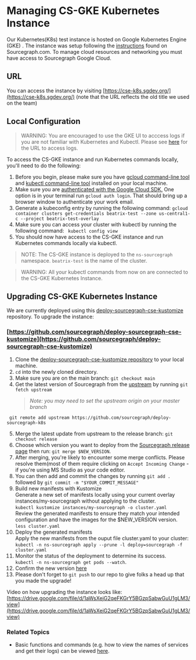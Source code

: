 # Managing CS-GKE Kubernetes Instance

Our Kubernetes(K8s) test instance is hosted on Google Kubernetes Engine (GKE) .
The instance was setup following the [instructions](https://docs.sourcegraph.com/admin/install/kubernetes) found on Sourcegraph.com.
To manage cloud resources and networking you must have access to Sourcegraph Google Cloud.

## URL

You can access the instance by visiting [https://cse-k8s.sgdev.org/](https://cse-k8s.sgdev.org/) (note that the URL reflects the old title we used on the team)

## Local Configuration

> WARNING: You are encouraged to use the GKE UI to acccess logs if you are not familiar with Kubernetes and Kubectl. Please see [here](https://sourcegraph.slack.com/archives/C01JR51JR5J/p1627511709407000?thread_ts=1627470003.341600&cid=C01JR51JR5J) for the URL to access logs.

To access the CS-GKE instance and run Kubernetes commands locally, you'll need to do the following:

1. Before you begin, please make sure you have [gcloud command-line tool](https://cloud.google.com/sdk/gcloud) and [kubectl command-line tool](https://kubernetes.io/docs/reference/kubectl/overview/) installed on your local machine.
2. Make sure you are [authenticated with the Google Cloud SDK.](https://cloud.google.com/sdk/gcloud/reference/auth/login?hl=en) One option is in your terminal run `gcloud auth login`. That should bring up a browser window to authenticate your work email.
3. Generate a kubeconfig entry by running the following command: `gcloud container clusters get-credentials beatrix-test --zone us-central1-c --project beatrix-test-overlay`
4. Make sure you can access your cluster with kubectl by running the following command: ` kubectl config view`
5. You should now have access to the CS-GKE instance and run Kubernetes commands locally via kubectl.

> NOTE: The CS-GKE instance is deployed to the `ns-sourcegraph` namespace. `beatrix-test` is the name of the cluster.

> WARNING: All your kubectl commands from now on are connected to the CS-GKE Kubernetes Instance.

## Upgrading CS-GKE Kubernetes Instance

We are currently deployed using this [deploy-sourcegraph-cse-kustomize](https://github.com/sourcegraph/deploy-sourcegraph-cse-kustomize) repository. To upgrade the instance:

### [https://github.com/sourcegraph/deploy-sourcegraph-cse-kustomize](https://github.com/sourcegraph/deploy-sourcegraph-cse-kustomize)

1. Clone the [deploy-sourcegraph-cse-kustomize repository](https://github.com/sourcegraph/deploy-sourcegraph-cse-kustomize) to your local machine.
2. `cd` into the newly cloned directory.
3. Make sure you are on the main branch: `git checkout main`
4. Get the latest version of Sourcegraph from the [upstream](https://github.com/sourcegraph/deploy-sourcegraph-k8s) by running `git fetch upstream`
   > _Note: you may need to set the upstream origin on your master branch_

```
 git remote add upstream https://github.com/sourcegraph/deploy-sourcegraph-k8s
```

5. Merge the latest update from upstream to the release branch: `git checkout release`
6. Choose which version you want to deploy from the [Sourcegraph release page](https://github.com/sourcegraph/deploy-sourcegraph-k8s/releases) then run: `git merge $NEW_VERSION`.
7. After merging, you're likely to encounter some merge conflicts. Please resolve them(most of them require clicking on `Accept Incoming Change` - if you're using MS Studio as your code editor.
8. You can then add and commit the changes by running `git add .` followed by `git commit -m "$YOUR_COMMIT_MESSAGE"`
9. Build new manifests with Kustomize  
   Generate a new set of manifests locally using your current overlay instances/my-sourcegraph without applying to the cluster.  
   `kubectl kustomize instances/my-sourcegraph -o cluster.yaml`  
   Review the generated manifests to ensure they match your intended configuration and have the images for the $NEW_VERSION version.  
   `less cluster.yaml`
10. Deploy the generated manifests  
    Apply the new manifests from the ouput file cluster.yaml to your cluster:  
    `kubectl -n ns-sourcegraph apply --prune -l deploy=sourcegraph -f cluster.yaml`
11. Monitor the status of the deployment to determine its success.  
    `kubectl -n ns-sourcegraph get pods --watch`.
12. Confirm the new version [here](https://cse-k8s.sgdev.org/site-admin/updates)
13. Please don't forget to `git push` to our repo to give folks a head up that you made the upgrade!

Video on how upgrading the instance looks like: [https://drive.google.com/file/d/1aWsXejG2qeFKGrY5BGzpSabwGuU1gLM3/view](https://drive.google.com/file/d/1aWsXejG2qeFKGrY5BGzpSabwGuU1gLM3/view)

### Related Topics

- Basic functions and commands (e.g. how to view the names of services and get their logs) can be viewed [here](https://sourcegraph.github.io/support-generator/).
